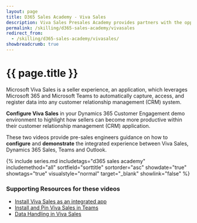 ```yaml
---
layout: page
title: D365 Sales Academy - Viva Sales
description: Viva Sales Presales Academy provides partners with the opportunity to learn how to configure and demo Viva Sales
permalink: /skilling/d365-sales-academy/vivasales
redirect_from:
  - /skilling/d365-sales-academy/vivasales/
showbreadcrumb: true
---
```


# {{ page.title }}

Microsoft Viva Sales is a seller experience, an application, which leverages Microsoft 365 and Microsoft Teams to automatically capture, access, and register data into any customer relationship management (CRM) system.

**Configure Viva Sales** in your Dynamics 365 Customer Engagement demo environment to highlight how sellers can become more productive within their customer relationship management (CRM) application. 

These two videos provide pre-sales engineers guidance on how to **configure** and **demonstrate** the integrated experience between Viva Sales, Dynamics 365 Sales, Teams and Outlook.

 {% include series.md 
    includetags="d365 sales academy" includemethod="all" 
    sortfield="sorttitle" sortorder="asc" showdate="true" showtags="true" 
    visualstyle="normal" target="_blank" showlink="false"
%}

### Supporting Resources for these videos

* <a href="https://learn.microsoft.com/en-us/viva/sales/install-viva-sales-as-an-integrated-app" target="_blank">Install Viva Sales as an integrated app
* <a href="https://learn.microsoft.com/en-us/viva/sales/install-pin-viva-sales-teams" target="_blank">Install and Pin Viva Sales in Teams
* <a href="https://learn.microsoft.com/en-us/viva/sales/data-handling" target="_blank">Data Handling in Viva Sales
